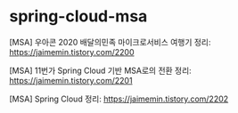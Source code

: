 # spring-cloud-msa

[MSA] 우아콘 2020 배달의민족 마이크로서비스 여행기 정리: https://jaimemin.tistory.com/2200

[MSA] 11번가 Spring Cloud 기반 MSA로의 전환 정리: https://jaimemin.tistory.com/2201

[MSA] Spring Cloud 정리: https://jaimemin.tistory.com/2202
